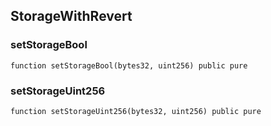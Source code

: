 ## StorageWithRevert

### setStorageBool

```solidity
function setStorageBool(bytes32, uint256) public pure
```

### setStorageUint256

```solidity
function setStorageUint256(bytes32, uint256) public pure
```

